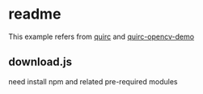 # readme

This example refers from [quirc](https://github.com/dlbeer/quirc.git) and
[quirc-opencv-demo](https://github.com/janpaul123/quirc-opencv-demo.git)

## download.js

need install npm and related pre-required modules

